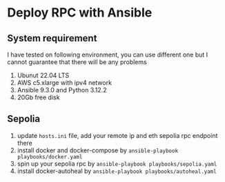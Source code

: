# Deploy RPC with Ansible

## System requirement

I have tested on following environment, you can use different one but I cannot guarantee that there will be any problems

1. Ubunut 22.04 LTS
2. AWS c5.xlarge with ipv4 network
3. Ansible 9.3.0 and Python 3.12.2
4. 20Gb free disk

## Sepolia

1. update `hosts.ini` file, add your remote ip and eth sepolia rpc endpoint there
2. install docker and docker-compose by `ansible-playbook playbooks/docker.yaml`
3. spin up your sepolia rpc by `ansible-playbook playbooks/sepolia.yaml`
4. install docker-autoheal by `ansible-playbook playbooks/autoheal.yaml`
